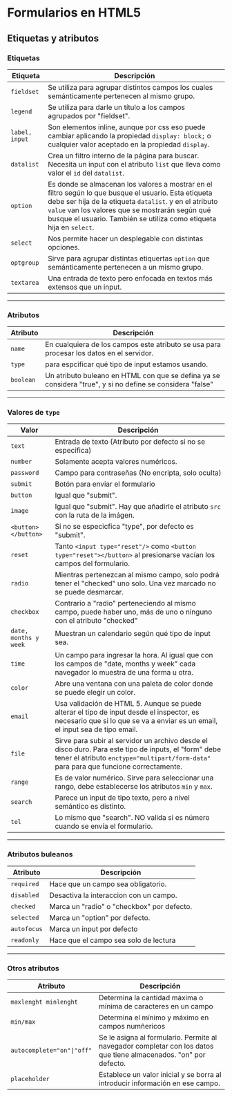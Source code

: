 # Formularios en HTML5

## Etiquetas y atributos

### Etiquetas

| Etiqueta | Descripción |
| ------ | ------ |
| `fieldset` | Se utiliza para agrupar distintos campos los cuales semánticamente pertenecen al mismo grupo. |
| `legend` | Se utiliza para darle un título a los campos agrupados por "fieldset". |
| `label, input` | Son elementos inline, aunque por css eso puede cambiar aplicando la propiedad `display: block;` o cualquier valor aceptado en la propiedad `display`.|
| `datalist` | Crea un filtro interno de la página para buscar. Necesita un input con el atributo `list` que lleva como valor el `id` del `datalist`. |
| `option` | Es donde se almacenan los valores a mostrar en el filtro según lo que busque el usuario. Esta etiqueta debe ser hija de la etiqueta `datalist`. y en el atributo `value` van los valores que se mostrarán según qué busque el usuario. También se utiliza como etiqueta hija en `select`.|
| `select` | Nos permite hacer un desplegable con distintas opciones. |
| `optgroup` | Sirve para agrupar distintas etiquertas `option` que semánticamente pertenecen a un mismo grupo. |
| `textarea` | Una entrada de texto pero enfocada en textos más extensos que un input. |

***

### Atributos

| Atributo | Descripción |
| ------ | ------ |
| `name` | En cualquiera de los campos este atributo se usa para procesar los datos en el servidor. |
| `type` | para espcificar qué tipo de input estamos usando. |
| `boolean` | Un atributo buleano en HTML con que se defina ya se considera "true", y si no define se considera "false" |

***

### Valores de `type`

| Valor | Descripción |
| ------ | ------ |
| `text` | Entrada de texto (Atributo por defecto si no se especifica) |
| `number` | Solamente acepta valores numéricos. |
| `password` | Campo para contraseñas (No encripta, solo oculta) |
| `submit` | Botón para enviar el formulario |
| `button` | Igual que "submit". |
| `image` | Igual que "submit". Hay que añadirle el atributo `src` con la ruta de la imágen. |
| `<button></button>` | Si no se especicfica "type", por defecto es "submit". |
| `reset` | Tanto `<input type="reset"/>` como `<button type="reset"></button>` al presionarse vacían los campos del formulario. |
| `radio` | Mientras pertenezcan al mismo campo, solo podrá tener el "checked" uno solo. Una vez marcado no se puede desmarcar. |
| `checkbox` | Contrario a "radio" perteneciendo al mismo campo, puede haber uno, más de uno o ninguno con el atributo "checked" |
| `date, months y week` | Muestran un calendario según qué tipo de input sea. |
| `time` | Un campo para ingresar la hora. Al igual que con los campos de "date, months y week" cada navegador lo muestra de una forma u otra. |
| `color` | Abre una ventana con una paleta de color donde se puede elegir un color. |
| `email` | Usa validación de HTML 5. Aunque se puede alterar el tipo de input desde el inspector, es necesario que si lo que se va a enviar es un email, el input sea de tipo email. |
| `file` | Sirve para subir al servidor un archivo desde el disco duro. Para este tipo de inputs, el "form" debe tener el atributo `enctype="multipart/form-data"` para para que funcione correctamente. |
| `range` | Es de valor numérico. Sirve para seleccionar una rango, debe establecerse los atributos `min` y `max`.|
| `search` | Parece un input de tipo texto, pero a nivel semántico es distinto. |
| `tel` | Lo mismo que "search". NO valida si es número cuando se envía el formulario. |

***

### Atributos buleanos

| Atributo | Descripción |
| ------ | ------ |
| `required` | Hace que un campo sea obligatorio. |
| `disabled` | Desactiva la interaccion con un campo. |
| `checked` | Marca un "radio" o "checkbox" por defecto. |
| `selected` | Marca un "option" por defecto. |
| `autofocus` | Marca un input por defecto |
| `readonly` | Hace que el campo sea solo de lectura |

***

### Otros atributos

| Atributo | Descripción |
| ------ | ------ |
| `maxlenght minlenght` | Determina la cantidad máxima o mínima de caracteres en un campo |
| `min/max` | Determina el mínimo y máximo en campos numñericos |
| `autocomplete="on"\|"off"` | Se le asigna al formulario. Permite al navegador completar con los datos que tiene almacenados. "on" por defecto. |
| `placeholder`| Establece un valor inicial y se borra al introducir información en ese campo. |
